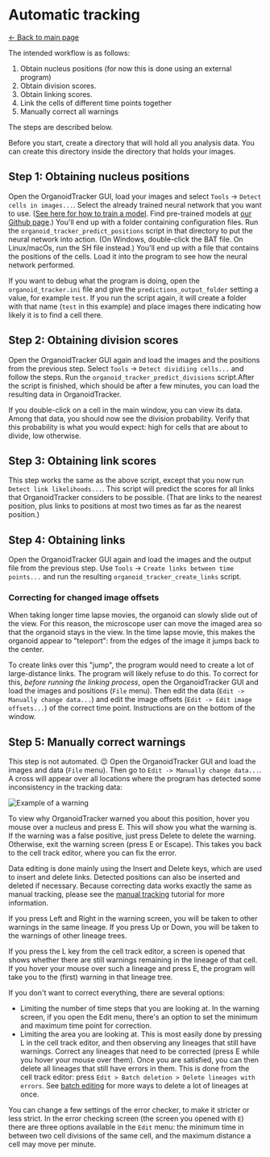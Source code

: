 # Automatic tracking
[← Back to main page](INDEX.md)

The intended workflow is as follows:

1. Obtain nucleus positions (for now this is done using an external program)
2. Obtain division scores.
3. Obtain linking scores.
4. Link the cells of different time points together
5. Manually correct all warnings

The steps are described below.

Before you start, create a directory that will hold all you analysis data. You can create this directory inside the directory that holds your images.

Step 1: Obtaining nucleus positions
-----------------------------------

Open the OrganoidTracker GUI, load your images and select `Tools` -> `Detect cells in images...`. Select the already trained neural network that you want to use. ([See here for how to train a model](./TRAINING_THE_NETWORK.md). Find pre-trained models at [our Github page](https://github.com/jvzonlab/OrganoidTracker).) You'll end up with a folder containing configuration files. Run the `organoid_tracker_predict_positions` script in that directory to put the neural network into action. (On Windows, double-click the BAT file. On Linux/macOs, run the SH file instead.) You'll end up with a file that contains the positions of the cells. Load it into the program to see how the neural network performed.

If you want to debug what the program is doing, open the `organoid_tracker.ini` file and give the `predictions_output_folder` setting a value, for example `test`. If you run the script again, it will create a folder with that name (`test` in this example) and place images there indicating how likely it is to find a cell there.

Step 2: Obtaining division scores
---------------------------------

Open the OrganoidTracker GUI again and load the images and the positions from the previous step. Select `Tools` -> `Detect dividiing cells...` and follow the steps. Run the `organoid_tracker_predict_divisions` script.After the script is finished, which should be after a few minutes, you can load the resulting data in OrganoidTracker.

If you double-click on a cell in the main window, you can view its data. Among that data, you should now see the division probability. Verify that this probability is what you would expect: high for cells that are about to divide, low otherwise.

Step 3: Obtaining link scores
-----------------------------

This step works the same as the above script, except that you now run `Detect link likelihoods...`. This script will predict the scores for all links that OrganoidTracker considers to be possible. (That are links to the nearest position, plus links to positions at most two times as far as the nearest position.)


Step 4: Obtaining links
-----------------------

Open the OrganoidTracker GUI again and load the images and the output file from the previous step. Use `Tools` -> `Create links between time points...` and run the resulting `organoid_tracker_create_links` script.


### Correcting for changed image offsets
When taking longer time lapse movies, the organoid can slowly slide out of the view. For this reason, the microscope user can move the imaged area so that the organoid stays in the view. In the time lapse movie, this makes the organoid appear to "teleport": from the edges of the image it jumps back to the center.

To create links over this "jump", the program would need to create a lot of large-distance links. The program will likely refuse to do this. To correct for this, *before running the linking process*, open the OrganoidTracker GUI and load the images and positions (`File` menu). Then edit the data (`Edit -> Manually change data...`) and edit the image offsets (`Edit -> Edit image offsets...`) of the correct time point. Instructions are on the bottom of the window.

Step 5: Manually correct warnings
---------------------------------

This step is not automated. 😉 Open the OrganoidTracker GUI and load the images and data (`File` menu). Then go to `Edit -> Manually change data...`. A cross will appear over all locations where the program has detected some inconsistency in the tracking data:

![Example of a warning](images/warning.png)

To view why OrganoidTracker warned you about this position, hover you mouse over a nucleus and press E. This will show you what the warning is. If the warning was a false positive, just press Delete to delete the warning. Otherwise, exit the warning screen (press E or Escape). This takes you back to the cell track editor, where you can fix the error.

Data editing is done mainly using the Insert and Delete keys, which are used to insert and delete links. Detected positions can also be inserted and deleted if necessary. Because correcting data works exactly the same as manual tracking, please see the [manual tracking](MANUAL_TRACKING.md) tutorial for more information.

If you press Left and Right in the warning screen, you will be taken to other warnings in the same lineage. If you press Up or Down, you will be taken to the warnings of other lineage trees.

If you press the L key from the cell track editor, a screen is opened that shows whether there are still warnings remaining in the lineage of that cell. If you hover your mouse over such a lineage and press E, the program will take you to the (first) warning in that lineage tree.

If you don't want to correct everything, there are several options:
* Limiting the number of time steps that you are looking at. In the warning screen, if you open the Edit menu, there's an option to set the minimum and maximum time point for correction.
* Limiting the area you are looking at. This is most easily done by pressing L in the cell track editor, and then observing any lineages that still have warnings. Correct any lineages that need to be corrected (press E while you hover your mouse over them). Once you are satisfied, you can then delete all lineages that still have errors in them. This is done from the cell track editor: press `Edit > Batch deletion > Delete lineages with errors`. See [batch editing](BATCH_OPERATIONS.md) for more ways to delete a lot of lineages at once.

You can change a few settings of the error checker, to make it stricter or less strict. In the error checking screen (the screen you opened with `E`) there are three options available in the `Edit` menu: the minimum time in between two cell divisions of the same cell, and the maximum distance a cell may move per minute.
